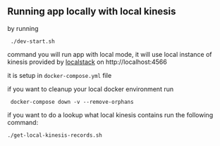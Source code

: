 
## Running app locally with local kinesis

by running

     ./dev-start.sh

command you will run app with local mode, it will use local instance of kinesis provided by [localstack](https://github.com/localstack/localstack) on http://localhost:4566

it is setup in `docker-compose.yml` file

if you want to cleanup your local docker environment run

     docker-compose down -v --remove-orphans

if you want to do a lookup what local kinesis contains run the following command:

    ./get-local-kinesis-records.sh


